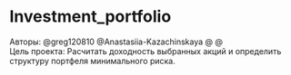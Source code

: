 # Investment_portfolio
Авторы: @greg120810 @Anastasiia-Kazachinskaya @ @  
Цель проекта: Расчитать доходность выбранных акций и определить структуру портфеля минимального риска. 
